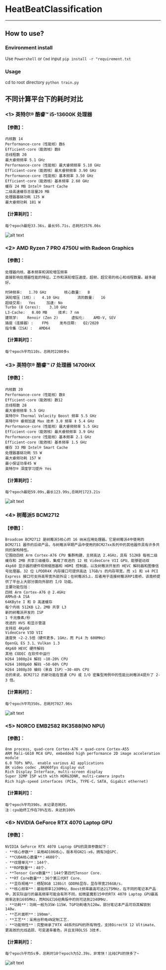 # HeatBeatClassification

---

## How to use?

### Environment install
Use `Powershell` or `Cmd` input
`pip install -r "requirement.txt`
### Usage
cd to root directory
`python train.py`

## 不同计算平台下的耗时对比

### <1> 英特尔® 酷睿™ i5-13600K 处理器
#### 【参数】：
```
内核数 14
Performance-core（性能核）数6
Efficient-core（能效核）数8
总线程数 20
最大睿频频率 5.1 GHz
Performance-core（性能核）最大睿频频率 5.10 GHz
Efficient-core（能效核）最大睿频频率 3.90 GHz
Performance-core（性能核）基本频率 3.50 GHz
Efficient-core（能效核）基本频率 2.60 GHz
缓存 24 MB Intel® Smart Cache
二级高速缓存总容量20 MB
处理器基础功耗 125 W
最大睿频功耗 181 W
```
#### 【计算耗时】：
```
每个epoch最短33.36s，最长95.71s，总耗时2576.06s
```
![alt text](b242318ad84ef538d954545b5581991.jpg)


### <2> AMD Ryzen 7 PRO 4750U with Radeon Graphics
#### 【参数】：
```
处理器内核、基本频率和涡轮增压频率
直接影响处理器性能的特征。工作和涡轮增压速度，超频，超交易的核心和线程数量。越多越好。

时钟频率:	1.70 GHz	 	核心数量:	8
涡轮增压（1核）:	4.10 GHz	 	流的数量:	16
超级交易:	Yes	 	加速:	No
Turbo (8 Cores):	3.10 GHz	 
L3-Cache:	8.00 MB	 	技术:	7 nm
建筑学:	Renoir (Zen 2)	 	虚拟化:	AMD-V, SEV
插座（连接器）:	FP6	 	发布日期:	Q2/2020
指令集（ISA）:	AMD64	
``` 
#### 【计算耗时】：
```
每个epoch平均110s，总耗时2200多s
```
### <3> 英特尔® 酷睿™ i7 处理器 14700HX
#### 【参数】：
```
内核数 20
Performance-core（性能核）数8
Efficient-core（能效核）数12
总线程数 28
最大睿频频率 5.5 GHz
英特尔® Thermal Velocity Boost 频率 5.5 GHz
英特尔® 睿频加速 Max 技术 3.0 频率 ‡ 5.4 GHz
Performance-core（性能核）最大睿频频率 5.5 GHz
Efficient-core（能效核）最大睿频频率 3.9 GHz
Performance-core（性能核）基本频率 2.1 GHz
Efficient-core（能效核）基本频率 1.5 GHz
缓存 33 MB Intel® Smart Cache
处理器基础功耗 55 W
最大睿频功耗 157 W
最小保证功率45 W
英特尔® 深度学习提升 Yes
```
#### 【计算耗时】：
```
每个epoch最短59.09s,最长123.99s,总耗时1723.21s
```
![alt text](ccbf83e2876a71888c2fd571d183df0.png)

### <4> 树莓派5 BCM2712
#### 【参数】：
```
Broadcom BCM2712 是树莓派5核心的 16 纳米应用处理器。它是树莓派4中使用的 BCM2711 器件的后续产品，与树莓派早期产品中使用的BCM27xx系列中的其他器件具有许多共同的架构特性。
它围绕四核 Arm Cortex-A76 CPU 集群构建，主频高达 2.4GHz，具有 512KB 每核二级缓存和 2MB 共享三级缓存，集成了改进的 12 核 VideoCore VII GPU、能够驱动双 4kp60 显示器的硬件视频缩放器和 HDMI 控制器，以及树莓派开发的 HEVC 解码器和图像信号处理器。32 位 LPDDR4X 内存接口可提供高达 17GB/s 的内存带宽，而 x1 和 x4 PCI Express 接口可支持高带宽外部外设；在树莓派5上，后者用于连接树莓派RP1南桥，该南桥提供了平台上大部分面向外部的 I/O 功能。
主要功能包括：
四核 Arm Cortex-A76 @ 2.4GHz
ARMv8-A ISA
64KByte I 和 D 高速缓存
每个内核 512KB L2，2MB 共享 L3
新的树莓派开发的 ISP
1 千兆像素/秒
改进的 HVS 和显示管道
支持双 4Kp60
VideoCore V3D VII
速度快 ~2-2.5倍（硬件更多，1GHz，而 Pi4 为 600MHz）
OpenGL ES 3.1、Vulkan 1.3
4Kp60 HEVC 硬件解码
其他 CODEC 在软件中运行
H264 1080p24 解码 ~10-20% CPU
H264 1080p60 解码 ~50-60% CPU
H264 1080p30 编码（来自 ISP）~30-40% CPU
总的来说，BCM2712 的新功能在普通 CPU 或 I/O 密集型用例中的性能比树莓派4提升了 2-3 倍。
```
#### 【计算耗时】：
```
每个epoch平均350s，总耗时7027.96s
```
![alt text](6c157fe84b8f2a3f6fbfa602a1e8fe5.png)

### <5> NORCO EMB2582 RK3588(NO NPU)
#### 【参数】：
```
8nm process, quad-core Cortex-A76 + quad-core Cortex-A55
ARM Mali-G610 MC4 GPU, embedded high performance 2D image acceleration module
6.0 TOPs NPU， enable various AI applications
8K video codec ,8K@60fps display out
Rich Display Interface, multi-screen display
Super 32MP ISP with with HDR&3DNR, multi-camera inputs
Rich high-speed interfaces (PCIe, TYPE-C，SATA, Gigabit ethernet)
```
#### 【计算耗时】：
```
每个epoch平均390s，未记录总耗时。
注：cpu始终工作在70%左右，未达到100%
```
### <6> NVIDIA GeForce RTX 4070 Laptop GPU
#### 【参数】：
```
NVIDIA GeForce RTX 4070 Laptop GPU的具体参数如下：
- **核心参数**：采用AD106核心，版本号GN21-x6，拥有3组GPC.
- **CUDA核心数量**：4608个.
- **纹理单元**：144个.
- **ROP数量**：48个.
- **Tensor Core数量**：144个第四代Tensor Core.
- **RT Core数量**：36个第三代RT Core.
- **显存规格**：搭配8GB 128bit GDDR6显存，显存带宽256GB/s.
- **核心频率**：基础频率1230MHz，Boost频率最高可达2175MHz，在不同的笔记本产品中，其实际运行的最高频率可能会有所不同，如微星魔影15中的RTX 4070 Laptop GPU最高频率达到1695MHz，而ROG幻16经典版中的则可达到2340MHz.
- **功耗**：功耗一般为35W-115W，TGP功耗墙为120w，部分笔记本产品可将其解锁到140w.
- **芯片面积**：190mm².
- **工艺**：采用台积电4N定制工艺.
- **功能特性**：完整继承了RTX 40系列GPU的所有特性，支持DirectX 12 Ultimate、更高效的光线追踪、可变速率着色，并且支持DLSS 3技术.
```
#### 【计算耗时】：
```
每个epoch平均5s多，总耗时10个epoch为52.39s，非常快！比纯CPU的快多了~
```
![alt text](5e024fa8ea48735523619e7351d40de.png)